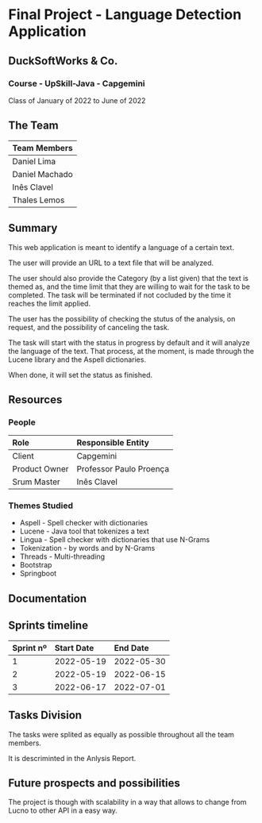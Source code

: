 # Final Project - Language Detection Application 
## DuckSoftWorks & Co.


### Course - UpSkill-Java - Capgemini
Class of January of 2022 to June of 2022

## The Team 

| **Team Members**   |
|--------------------|
| Daniel Lima        |
| Daniel Machado     |
| Inês Clavel        |
| Thales Lemos       |


## Summary

This web application is meant to identify a language of a certain text.

The user will provide an URL to a text file that will be analyzed.

The user should also provide the Category (by a list given) that the text is themed as, and the time limit that they are willing to wait for the task to be completed. The task will be terminated if not cocluded by the time it reaches the limit applied.

The user has the possibility of checking the stutus of the analysis, on request, and the possibility of canceling the task.

The task will start with the status in progress by default and it will analyze the language of the text. That process, at the moment, is made through the Lucene library and the Aspell dictionaries.

When done, it will set the status as finished.


## Resources

### People
| **Role** | **Responsible Entity** |                                       
|:-----------|:-----------|
| Client | Capgemini | 
| Product Owner | Professor Paulo Proença |
| Srum Master | Inês Clavel |


### Themes Studied
* Aspell - Spell checker with dictionaries
* Lucene - Java tool that tokenizes a text 
* Lingua - Spell checker with dictionaries that use N-Grams
* Tokenization - by words and by N-Grams
* Threads - Multi-threading
* Bootstrap
* Springboot

## Documentation


## Sprints timeline

| Sprint nº  | Start Date | End Date |                                       
|:-----------|:-----------|:---------|
| 1 | 2022-05-19 | 2022-05-30 |
| 2 | 2022-05-19 | 2022-06-15 |
| 3 | 2022-06-17 | 2022-07-01 |

## Tasks Division
The tasks were splited as equally as possible throughout all the team members.

It is descriminted in the Anlysis Report.

## Future prospects and possibilities
The project is though with scalability in a way that allows to change from Lucno to other API in a easy way.
